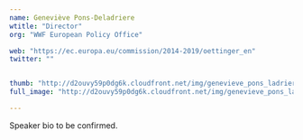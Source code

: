 ```yaml
---
name: Geneviève Pons-Deladriere
wtitle: "Director"
org: "WWF European Policy Office"

web: "https://ec.europa.eu/commission/2014-2019/oettinger_en"
twitter: ""


thumb: "http://d2ouvy59p0dg6k.cloudfront.net/img/genevieve_pons_ladrierefinal_505028.jpg"
full_image: "http://d2ouvy59p0dg6k.cloudfront.net/img/genevieve_pons_ladrierefinal_505028.jpg"

---
```


Speaker bio to be confirmed.